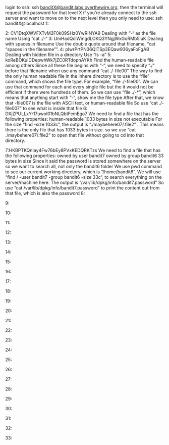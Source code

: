 login to ssh: ssh banditX@bandit.labs.overthewire.org, then the terminal will request the password for that level X
if you’re already connect to the ssh server and want to move on to the next level then you only need to use:
ssh banditX@localhost
1: 

2:  CV1DtqXWVFXTvM2F0k09SHz0YwRINYA9
Dealing with “-“ as the file name 
Using “cat ./-“
3: UmHadQclWmgdLOKQ3YNgjWxGoRMb5luK
Dealing with spaces in filename
Use the double quote around that filename, “cat “spaces in the filename””.
4: pIwrPrtPN36QITSp3EQaw936yaFoFgAB
Dealing with hidden file in a directory
Use “ls -a”
5: koReBOKuIDDepwhWk7jZC0RTdopnAYKh
Find the human-readable file among others 
Since all these file begins with “-“, we need to specify “./“ before that filename when use any command
“cat ./-file00”
The way to find the only human readable file in the inhere directory is to use the “file” command, which
shows the file type. For example, “file ./-file00”.
We can use that command for each and every single file but the it would not be efficient if there were hundreds of them. So we can use “file ./-*”, which means that anything start with “-“, show me the file type
After that, we know that -file007 is the file with ASCII text, or human-readable file
So use “cat ./-file007” to see what is inside that file
6: DXjZPULLxYr17uwoI01bNLQbtFemEgo7
We need to find a file that has the following properties:
human-readable
1033 bytes in size
not executable
For the size “find -size 1033c”, the output is “./maybehere07/.file2” . 
This means there is the only file that has 1033 bytes in size. so we use “cat ./maybehere07/.file2” 
to open that file without going to cd into that directory.

7:HKBPTKQnIay4Fw76bEy8PVxKEDQRKTzs
We need to find a file that has the following properties:
owned by user bandit7
owned by group bandit6
33 bytes in size
Since it said the password is stored somewhere on the server so we want to search all, not only the bandit6 folder
We use pwd command to see our current working directory, which is “/home/bandit6”.
We will use “find / -user bandit7 -group bandit6 -size 33c“, to search everything on the server/machine here.
The output is “/var/lib/dpkg/info/bandit7.password”
So use “cat /var/lib/dpkg/info/bandit7.password” to print the content out from that file, which is also the password
8:

9:

10:

11:

12:

13:

14:

15:

16:

17:

18:

19:

20: 

21:

22:

23:

24:

25:

26:

27:

28:

29:

30:

31:

32:

33:
